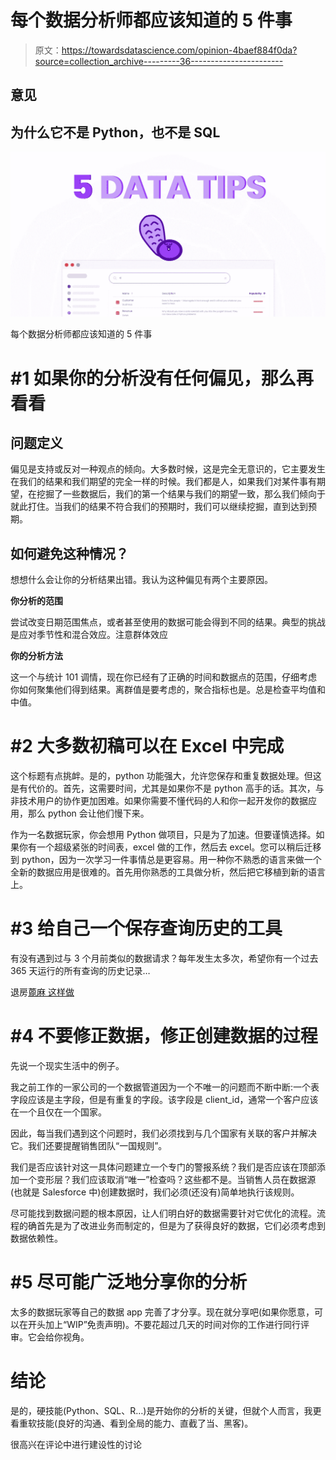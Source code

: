 # 每个数据分析师都应该知道的 5 件事

> 原文：<https://towardsdatascience.com/opinion-4baef884f0da?source=collection_archive---------36----------------------->

## 意见

## 为什么它不是 Python，也不是 SQL

![](img/e5919f4767bbb21fc4f12ef2ce96540c.png)

每个数据分析师都应该知道的 5 件事

# #1 如果你的分析没有任何偏见，那么再看看

## 问题定义

偏见是支持或反对一种观点的倾向。大多数时候，这是完全无意识的，它主要发生在我们的结果和我们期望的完全一样的时候。我们都是人，如果我们对某件事有期望，在挖掘了一些数据后，我们的第一个结果与我们的期望一致，那么我们倾向于就此打住。当我们的结果不符合我们的预期时，我们可以继续挖掘，直到达到预期。

## 如何避免这种情况？

想想什么会让你的分析结果出错。我认为这种偏见有两个主要原因。

**你分析的范围**

尝试改变日期范围焦点，或者甚至使用的数据可能会得到不同的结果。典型的挑战是应对季节性和混合效应。注意群体效应

**你的分析方法**

这一个与统计 101 调情，现在你已经有了正确的时间和数据点的范围，仔细考虑你如何聚集他们得到结果。离群值是要考虑的，聚合指标也是。总是检查平均值和中值。

# #2 大多数初稿可以在 Excel 中完成

这个标题有点挑衅。是的，python 功能强大，允许您保存和重复数据处理。但这是有代价的。首先，这需要时间，尤其是如果你不是 python 高手的话。其次，与非技术用户的协作更加困难。如果你需要不懂代码的人和你一起开发你的数据应用，那么 python 会让他们慢下来。

作为一名数据玩家，你会想用 Python 做项目，只是为了加速。但要谨慎选择。如果你有一个超级紧张的时间表，excel 做的工作，然后去 excel。您可以稍后迁移到 python，因为一次学习一件事情总是更容易。用一种你不熟悉的语言来做一个全新的数据应用是很难的。首先用你熟悉的工具做分析，然后把它移植到新的语言上。

# #3 给自己一个保存查询历史的工具

有没有遇到过与 3 个月前类似的数据请求？每年发生太多次，希望你有一个过去 365 天运行的所有查询的历史记录…

退房[蓖麻 这样做](http://www.castordoc.com)

# #4 不要修正数据，修正创建数据的过程

先说一个现实生活中的例子。

我之前工作的一家公司的一个数据管道因为一个不唯一的问题而不断中断:一个表字段应该是主字段，但是有重复的字段。该字段是 client_id，通常一个客户应该在一个且仅在一个国家。

因此，每当我们遇到这个问题时，我们必须找到与几个国家有关联的客户并解决它。我们还要提醒销售团队“一国规则”。

我们是否应该针对这一具体问题建立一个专门的警报系统？我们是否应该在顶部添加一个变形层？我们应该取消“唯一”检查吗？这些都不是。当销售人员在数据源(也就是 Salesforce 中)创建数据时，我们必须(还没有)简单地执行该规则。

尽可能找到数据问题的根本原因，让人们明白好的数据需要针对它优化的流程。流程的确首先是为了改进业务而制定的，但是为了获得良好的数据，它们必须考虑到数据依赖性。

# #5 尽可能广泛地分享你的分析

太多的数据玩家等自己的数据 app 完善了才分享。现在就分享吧(如果你愿意，可以在开头加上“WIP”免责声明)。不要花超过几天的时间对你的工作进行同行评审。它会给你视角。

# 结论

是的，硬技能(Python、SQL、R…)是开始你的分析的关键，但就个人而言，我更看重软技能(良好的沟通、看到全局的能力、直截了当、黑客)。

很高兴在评论中进行建设性的讨论